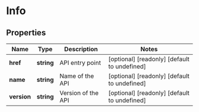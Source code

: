 # Info

## Properties
| Name | Type | Description | Notes |
| ------------ | ------------- | ------------- | ------------- |
| **href** | **string** | API entry point | [optional] [readonly] [default to undefined] |
| **name** | **string** | Name of the API | [optional] [readonly] [default to undefined] |
| **version** | **string** | Version of the API | [optional] [readonly] [default to undefined] |


